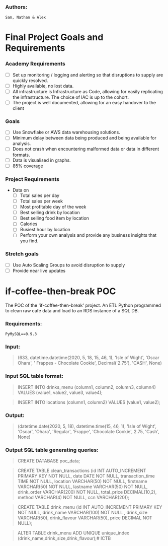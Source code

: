 
### Authors:

    Sam, Nathan & Alex


# Final Project Goals and Requirements
### Academy Requirements
- [ ] Set up monitoring / logging and alerting so that disruptions to supply are quickly resolved.
- [ ] Highly available, no lost data.
- [ ]  All infrastructure is Infrastructure as Code, allowing for easily replicating the infrastructure. The choice of IAC is up to the cohort.
- [ ]  The project is well documented, allowing for an easy handover to the client
### Goals
- [ ]  Use Snowflake or AWS data warehousing solutions.
- [ ]  Minimum delay between data being produced and being available for analysis.
- [ ]  Does not crash when encountering malformed data or data in different formats.
- [ ]  Data is visualised in graphs.
- [ ]  85% coverage
### Project Requirements
- Data on 
    - [ ]  Total sales per day
    - [ ]  Total sales per week
    - [ ]  Most profitable day of the week
    - [ ]  Best selling drink by location
    - [ ]  Best selling food item by location
    - [ ]  Calories 
    - [ ]  Busiest hour by location
    - [ ]  Perform your own analysis and provide any business insights that you find.
### Stretch goals
- [ ]  Use Auto Scaling Groups to avoid disruption to supply
- [ ]  Provide near live updates

# if-coffee-then-break POC
The POC of the 'if-coffee-then-break' project. An ETL Python programmed to clean raw cafe data and load to an RDS instance of a SQL DB.


### Requirements: 

    PyMySQL==0.9.3

### Input: 

>(633, datetime.datetime(2020, 5, 18, 15, 46, 1), 'Isle of Wight', 'Oscar Ohara', ' Frappes - Chocolate Cookie', Decimal('2.75'), 'CASH', None)

### Input SQL table format:
> INSERT INTO drinks_menu (column1, column2, column3, column4) VALUES (value1, value2, value3, value4);

> INSERT INTO locations (column1, column2) VALUES (value1, value2);

### Output: 

>(datetime.date(2020, 5, 18), datetime.time(15, 46, 1), 'Isle of Wight', 'Oscar', 'Ohara', 'Regular', 'Frappe', 'Chocolate Cookie', 2.75, 'Cash', None)

### Output SQL table generating queries:

>CREATE DATABASE poc_data;

>CREATE TABLE clean_transactions (id INT AUTO_INCREMENT PRIMARY KEY NOT NULL, date DATE NOT NULL, transaction_time TIME NOT NULL, location VARCHAR(50) NOT NULL, firstname VARCHAR(50) NOT NULL, lastname VARCHAR(50) NOT NULL, drink_order VARCHAR(200) NOT NULL, total_price DECIMAL(10,2), method VARCHAR(4) NOT NULL, ccn VARCHAR(20));

>CREATE TABLE drink_menu (id INT AUTO_INCREMENT PRIMARY KEY NOT NULL, drink_name VARCHAR(100) NOT NULL , drink_size VARCHAR(50), drink_flavour VARCHAR(50), price DECIMAL NOT NULL);

>ALTER TABLE drink_menu ADD UNIQUE unique_index (drink_name,drink_size,drink_flavour);# ICTB
